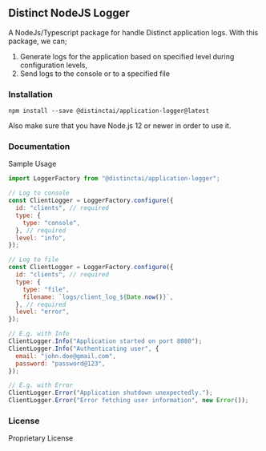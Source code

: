 ## Distinct NodeJS Logger

A NodeJs/Typescript package for handle Distinct application logs.
With this package, we can;

1. Generate logs for the application based on specified level during configuration levels,
2. Send logs to the console or to a specified file

### Installation

```
npm install --save @distinctai/application-logger@latest
```

Also make sure that you have Node.js 12 or newer in order to use it.

### Documentation

Sample Usage

```javascript
import LoggerFactory from "@distinctai/application-logger";

// Log to console
const ClientLogger = LoggerFactory.configure({
  id: "clients", // required
  type: {
    type: "console",
  }, // required
  level: "info",
});

// Log to file
const ClientLogger = LoggerFactory.configure({
  id: "clients", // required
  type: {
    type: "file",
    filename: `logs/client_log_${Date.now()}`,
  }, // required
  level: "error",
});

// E.g. with Info
ClientLogger.Info("Application started on port 8080");
ClientLogger.Info("Authenticating user", {
  email: "john.doe@gmail.com",
  password: "password@123",
});

// E.g. with Error
ClientLogger.Error("Application shutdown unexpectedly.");
ClientLogger.Error("Error fetching user information", new Error());
```

### License

Proprietary License
